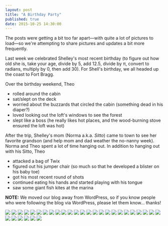 ```yaml
---
layout: post
title: "A Birthday Party"
published: true
date: 2015-10-25 14:30:00
---
```


The posts were getting a bit too far apart—with quite a lot of pictures to load—so we're attempting to share pictures and updates a bit more frequently.

Last week we celebrated Shelley's most recent birthday (to figure out how old she is, take your age, divide by 5, add 12.5, divide by π, convert to radians, multiply by 0, then add 30). For Shell's birthday, we all headed up the coast to Fort Bragg. 

Over the birthday weekend, Theo 

- rolled around the cabin
- sat/slept on the deck
- worried about the buzzards that circled the cabin (something dead in his diaper?)
- loved looking out the loft's windows to see the forest
- slept like a boss (he really likes hot places, and the wood-burning stove ensured the loft was hot)

After the trip, Shelley's mom (Norma a.k.a. *Sitto*) came to town to see her favorite grandson (and help mom and dad weather the no-nanny week). Norma and Theo spent a lot of time hanging out. In addition to hanging out with his Sitto, Theo

- attacked a bag of Twix
- figured out his jumper chair (so much so that he developed a blister on his baby toe)
- got his most recent round of shots
- continued eating his hands and started playing with his tongue
- saw some giant fish kites at the marina

**NOTE:** We moved our blog away from WordPress, so if you know people who were following the blog via WordPress, please let them know... thanks!

![](https://dl.dropboxusercontent.com/u/72656879/Theo/Sets14Favorites/DSCF8818.jpg)
![](https://dl.dropboxusercontent.com/u/72656879/Theo/Sets14Favorites/DSCF8828.jpg)
![](https://dl.dropboxusercontent.com/u/72656879/Theo/Sets14Favorites/DSCF8837.jpg)
![](https://dl.dropboxusercontent.com/u/72656879/Theo/Sets14Favorites/DSCF8854.jpg)
![](https://dl.dropboxusercontent.com/u/72656879/Theo/Sets14Favorites/DSCF8860.jpg)
![](https://dl.dropboxusercontent.com/u/72656879/Theo/Sets14Favorites/DSCF8869.jpg)
![](https://dl.dropboxusercontent.com/u/72656879/Theo/Sets14Favorites/DSCF8883.jpg)
![](https://dl.dropboxusercontent.com/u/72656879/Theo/Sets14Favorites/DSCF8894.jpg)
![](https://dl.dropboxusercontent.com/u/72656879/Theo/Sets14Favorites/DSCF8906.jpg)
![](https://dl.dropboxusercontent.com/u/72656879/Theo/Sets14Favorites/DSCF8914.jpg)
![](https://dl.dropboxusercontent.com/u/72656879/Theo/Sets14Favorites/DSCF8921.jpg)
![](https://dl.dropboxusercontent.com/u/72656879/Theo/Sets14Favorites/DSCF8937.jpg)
![](https://dl.dropboxusercontent.com/u/72656879/Theo/Sets14Favorites/DSCF8947square.jpg)
![](https://dl.dropboxusercontent.com/u/72656879/Theo/Sets14Favorites/DSCF8966.jpg)
![](https://dl.dropboxusercontent.com/u/72656879/Theo/Sets14Favorites/DSCF8972.jpg)
![](https://dl.dropboxusercontent.com/u/72656879/Theo/Sets14Favorites/DSCF8974.jpg)
![](https://dl.dropboxusercontent.com/u/72656879/Theo/Sets14Favorites/DSCF8977.jpg)
![](https://dl.dropboxusercontent.com/u/72656879/Theo/Sets14Favorites/DSCF9013.jpg)
![](https://dl.dropboxusercontent.com/u/72656879/Theo/Sets14Favorites/DSCF9050.jpg)
![](https://dl.dropboxusercontent.com/u/72656879/Theo/Sets14Favorites/DSCF9056.jpg)
![](https://dl.dropboxusercontent.com/u/72656879/Theo/Sets14Favorites/DSCF9071.jpg)
![](https://dl.dropboxusercontent.com/u/72656879/Theo/Sets14Favorites/DSCF9079.jpg)
![](https://dl.dropboxusercontent.com/u/72656879/Theo/Sets14Favorites/DSCF9084.jpg)
![](https://dl.dropboxusercontent.com/u/72656879/Theo/Sets14Favorites/DSCF9094.jpg)
![](https://dl.dropboxusercontent.com/u/72656879/Theo/Sets14Favorites/DSCF9101.jpg)
![](https://dl.dropboxusercontent.com/u/72656879/Theo/Sets14Favorites/DSCF9125.jpg)
![](https://dl.dropboxusercontent.com/u/72656879/Theo/Sets14Favorites/DSCF9135.jpg)
![](https://dl.dropboxusercontent.com/u/72656879/Theo/Sets14Favorites/DSCF9143.jpg)
![](https://dl.dropboxusercontent.com/u/72656879/Theo/Sets14Favorites/DSCF9174.jpg)
![](https://dl.dropboxusercontent.com/u/72656879/Theo/Sets14Favorites/DSCF9199.jpg)
![](https://dl.dropboxusercontent.com/u/72656879/Theo/Sets14Favorites/DSCF9213.jpg)
